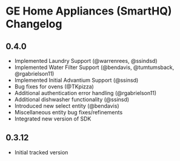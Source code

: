 
# GE Home Appliances (SmartHQ) Changelog

## 0.4.0

- Implemented Laundry Support (@warrenrees, @ssindsd)
- Implemented Water Filter Support (@bendavis, @tumtumsback, @rgabrielson11)
- Implemented Initial Advantium Support (@ssinsd)
- Bug fixes for ovens (@TKpizza)
- Additional authentication error handling (@rgabrielson11)
- Additional dishwasher functionality (@ssinsd)
- Introduced new select entity (@bendavis)
- Miscellaneous entity bug fixes/refinements
- Integrated new version of SDK

## 0.3.12

- Initial tracked version